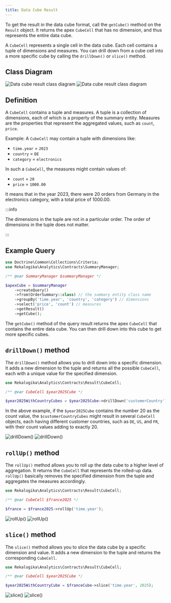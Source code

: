 ```yaml
---
title: Data Cube Result
---
```


To get the result in the data cube format, call the `getCube()` method on the
`Result` object. It returns the apex `CubeCell` that has no dimension, and thus
represents the entire data cube.

A `CubeCell` represents a single cell in the data cube. Each cell contains a
tuple of dimensions and measures. You can drill down from a cube cell into
a more specific cube by calling the `drillDown()` or `slice()` method.

## Class Diagram

![Data cube result class diagram](./diagrams/cube.light.svg#light)
![Data cube result class diagram](./diagrams/cube.dark.svg#dark)

## Definition

A `CubeCell` contains a tuple and measures. A tuple is a collection of
dimensions, each of which is a property of the summary entity. Measures are
the properties that represent the aggregated values, such as `count`, `price`.

Example: A `CubeCell` may contain a tuple with dimensions like:

 * `time.year` = `2023`
 * `country` = `DE`
 * `category` = `electronics`

In such a `CubeCell`, the measures might contain values of:

* `count` = `20`
* `price` = `1000.00`

It means that in the year 2023, there were 20 orders from Germany in the
electronics category, with a total price of 1000.00.

:::info

The dimensions in the tuple are not in a particular order. The order of
dimensions in the tuple does not matter.


:::

## Example Query

```php
use Doctrine\Common\Collections\Criteria;
use Rekalogika\Analytics\Contracts\SummaryManager;

/** @var SummaryManager $summaryManager */

$apexCube = $summaryManager
    ->createQuery()
    ->from(OrderSummary::class) // the summary entity class name
    ->groupBy('time.year', 'country', 'category') // dimensions
    ->select('price', 'count') // measures
    ->getResult()
    ->getCube();
```

The `getCube()` method of the query result returns the apex `CubeCell` that
contains the entire data cube. You can then drill down into this cube to get
more specific cubes.

## `drillDown()` method

The `drillDown()` method allows you to drill down into a specific dimension. It
adds a new dimension to the tuple and returns all the possible `CubeCell`, each
with a unique value for the specified dimension.

```php
use Rekalogika\Analytics\Contracts\Result\CubeCell;

/** @var CubeCell $year2025Cube */

$year2025WithCountryCubes = $year2025Cube->drillDown('customerCountry');
```

In the above example, if the `$year2025Cube` contains the number 20 as the count
value, the `$customerCountryCubes` might result in several `CubeCell` objects,
each having different customer countries, such as `DE`, `US`, and `FR`, with
their count values adding to exactly 20.

![drillDown()](./diagrams/drillDown.light.svg#light)
![drillDown()](./diagrams/drillDown.dark.svg#dark)

## `rollUp()` method

The `rollUp()` method allows you to roll up the data cube to a higher level of
aggregation. It returns the `CubeCell` that represents the rolled-up data.
`rollUp()` basically removes the specified dimension from the tuple and
aggregates the measures accordingly.

```php
use Rekalogika\Analytics\Contracts\Result\CubeCell;

/** @var CubeCell $france2025 */

$france = $france2025->rollUp('time.year');
```

![rollUp()](./diagrams/rollUp.light.svg#light)
![rollUp()](./diagrams/rollUp.dark.svg#dark)

## `slice()` method

The `slice()` method allows you to slice the data cube by a specific dimension
and value. It adds a new dimension to the tuple and returns the corresponding
`CubeCell`.

```php
use Rekalogika\Analytics\Contracts\Result\CubeCell;

/** @var CubeCell $year2025Cube */

$year2025WithCountryCube = $franceCube->slice('time.year', 2025);
```

![slice()](./diagrams/slice.light.svg#light)
![slice()](./diagrams/slice.dark.svg#dark)